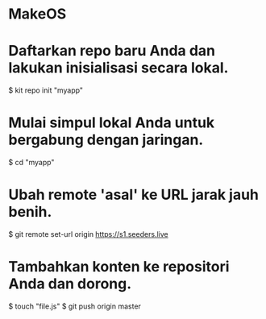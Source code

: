 # MakeOS
# Daftarkan repo baru Anda dan lakukan inisialisasi secara lokal.
$ kit repo init "myapp"

# Mulai simpul lokal Anda untuk bergabung dengan jaringan.
$ cd "myapp"

# Ubah remote 'asal' ke URL jarak jauh benih.
$ git remote set-url origin https://s1.seeders.live

# Tambahkan konten ke repositori Anda dan dorong.
$ touch "file.js"
 $ git push origin master
